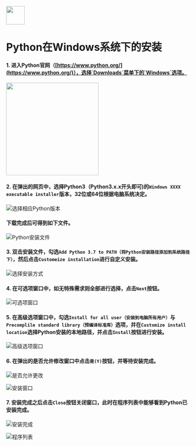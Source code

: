 <img src="./image/logo.png" height="50" /> 

# Python在Windows系统下的安装


#### 1. 进入Python官网（[https://www.python.org/](https://www.python.org/)），选择`Downloads`菜单下的`Windows`选项。

<img src="./image/01.png" height="250" /> 

#### 2. 在弹出的网页中，选择Python3（Python3.x.x开头即可)的`Windows XXXX executable installer`版本，32位或64位根据电脑系统决定。

![选择相应Python版本](image/02.png)

#### 下载完成后可得到如下文件。

![Python安装文件](image/03.png)

#### 3. 双击安装文件，勾选`Add Python 3.7 to PATH（将Python安装路径添加到系统路径下）`，然后点击`Customeize installation`进行自定义安装。

![选择安装方式](image/04.png)

#### 4. 在可选项窗口中，如无特殊需求则全部进行选择，点击`Next`按钮。

![可选项窗口](image/05.png)

#### 5. 在高级选项窗口中，勾选`Install for all user（安装到电脑所有用户）`与`Precomplile standard library（预编译标准库）`选项，并在`Customize install location`选择Python安装的本地路径，并点击`Install`按钮进行安装。

![高级选项窗口](image/06.png)

#### 6. 在弹出的是否允许修改窗口中点击`是(Y)`按钮，并等待安装完成。

![是否允许更改](image/07.png)

![安装窗口](image/08.png)

#### 7. 安装完成之后点击`Close`按钮关闭窗口，此时在程序列表中能够看到Python已安装完成。


![安装完成](image/09.png)

![程序列表](image/10.png)

